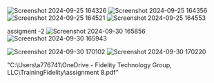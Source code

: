 ![Screenshot 2024-09-25 164326](https://github.com/user-attachments/assets/1f72c68b-0079-452a-884d-5262080415fd)
![Screenshot 2024-09-25 164356](https://github.com/user-attachments/assets/7ddda505-031f-464b-8c98-4134137e81ea)
![Screenshot 2024-09-25 164521](https://github.com/user-attachments/assets/b3bccda0-c964-4ef5-8fbf-d351e85bf161)
![Screenshot 2024-09-25 164553](https://github.com/user-attachments/assets/cfd93b73-7b3d-4008-a28a-77bd34b75fd4)


assigment -2
![Screenshot 2024-09-30 165856](https://github.com/user-attachments/assets/539072ea-bb4b-4aa8-98ac-417a00c3012f)
![Screenshot 2024-09-30 165943](https://github.com/user-attachments/assets/9a3b823a-f6b0-4853-8417-4ed640e71516)


![Screenshot 2024-09-30 170102](https://github.com/user-attachments/assets/43735ee7-21de-48a4-a8af-1b2f022af259)
![Screenshot 2024-09-30 170220](https://github.com/user-attachments/assets/28f6492c-409a-4d5e-987d-d915a86d24e6)

"C:\Users\a776741\OneDrive - Fidelity Technology Group, LLC\TrainingFidelity\assignment 8.pdf"
